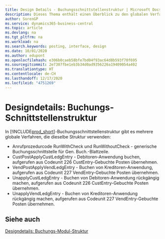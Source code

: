 ```yaml
---
title: Design Details - Buchungsschnittstellenstruktur | Microsoft Docs
description: Dieses Thema enthält einen Überblick zu den globalen Verfahren in der Buchungsschnittstellenstruktur.
author: SorenGP
ms.service: dynamics365-business-central
ms.topic: article
ms.devlang: na
ms.tgt_pltfrm: na
ms.workload: na
ms.search.keywords: posting, interface, design
ms.date: 10/01/2020
ms.author: edupont
ms.openlocfilehash: e306b0caeb58bfe7bd04f93ac64d8b593f70f695
ms.sourcegitcommit: 2e7307fbe1eb3b34d0ad9356226a19409054a402
ms.translationtype: HT
ms.contentlocale: de-CH
ms.lasthandoff: 12/17/2020
ms.locfileid: "4751269"
---
```

# <a name="design-details-posting-interface-structure"></a>Designdetails: Buchungs-Schnittstellenstruktur
In [!INCLUDE[prod_short](includes/prod_short.md)]-Buchungsschnittstellenstruktur gibt es mehrere globale Verfahren, die dieselbe Struktur verwenden:  
  
* Anrufprozedurcode RunWithCheck und RunWithoutCheck - generische Buchungsschnittstelle für Gen. Buch.-Blattzeile.  
* CustPostApplyCustLedgEntry - Debitoren-Anwendung buchen, aufgerufen aus Codeunit 226 CustEntry-Gebuchte Posten übernehmen.  
* VendPostApplyVendLedgEntry - Buchen von Kreditoren-Anwendung, aufgerufen aus Codeunit 227 VendEntry-Gebuchte Posten übernehmen.  
* UnapplyCustLedgEntry - Buchen von Debitoren-Anwendung rückgängig machen, aufgerufen aus Codeunit 226 CustEntry-Gebuchte Posten übernehmen.  
* UnapplyVendLedgEntry - Buchen von Kreditoren-Anwendung rückgängig machen, aufgerufen aus Codeunit 227 VendEntry-Gebuchte Posten übernehmen.  
  
## <a name="see-also"></a>Siehe auch  
[Designdetails: Buchungs-Modul-Struktur](design-details-posting-engine-structure.md)